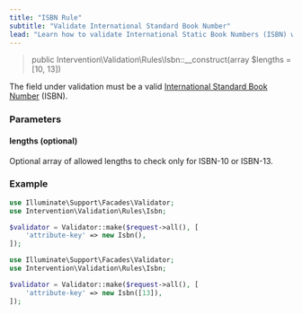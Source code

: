 ```yaml
---
title: "ISBN Rule"
subtitle: "Validate International Standard Book Number"
lead: "Learn how to validate International Static Book Numbers (ISBN) with the additional validation rules of Intervention Validation for your Laravel application."
---
```


> public Intervention\Validation\Rules\Isbn::__construct(array $lengths = [10, 13])

The field under validation must be a valid [International Standard Book Number](https://en.wikipedia.org/wiki/International_Standard_Book_Number) (ISBN).

### Parameters

#### lengths (optional)

Optional array of allowed lengths to check only for ISBN-10 or ISBN-13.

### Example

```php
use Illuminate\Support\Facades\Validator;
use Intervention\Validation\Rules\Isbn;

$validator = Validator::make($request->all(), [
    'attribute-key' => new Isbn(),
]);
```

```php
use Illuminate\Support\Facades\Validator;
use Intervention\Validation\Rules\Isbn;

$validator = Validator::make($request->all(), [
    'attribute-key' => new Isbn([13]),
]);
```
